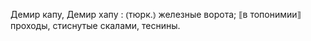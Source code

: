 ---
---

Демир капу, Демир хапу
: ⦅тюрк.⦆ железные ворота; ⟦в топонимии⟧ проходы, стиснутые скалами, теснины.
